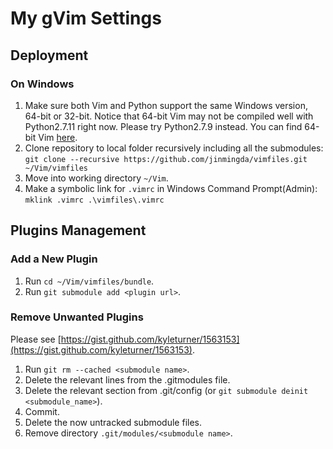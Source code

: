 # My gVim Settings

## Deployment

### On Windows
1.  Make sure both Vim and Python support the same Windows version, 64-bit or 32-bit. Notice that 64-bit Vim may not be compiled well with Python2.7.11 right now. Please try Python2.7.9 instead. You can find 64-bit Vim [here](https://bintray.com/veegee/generic/vim_x64/).
2.	Clone repository to local folder recursively including all the submodules:  
    `git clone --recursive https://github.com/jinmingda/vimfiles.git ~/Vim/vimfiles`
3.	Move into working directory `~/Vim`.
4.	Make a symbolic link for `.vimrc` in Windows Command Prompt(Admin):  
    `mklink .vimrc .\vimfiles\.vimrc`

## Plugins Management

### Add a New Plugin
1.	Run `cd ~/Vim/vimfiles/bundle`.
2.	Run `git submodule add <plugin url>`.

### Remove Unwanted Plugins
  
Please  see [https://gist.github.com/kyleturner/1563153](https://gist.github.com/kyleturner/1563153).

1.	Run `git rm --cached <submodule name>`.
2.	Delete the relevant lines from the .gitmodules file.
3.	Delete the relevant section from .git/config (or `git submodule deinit <submodule_name>`).
4.	Commit.
5.	Delete the now untracked submodule files.
6.	Remove directory `.git/modules/<submodule name>`.
